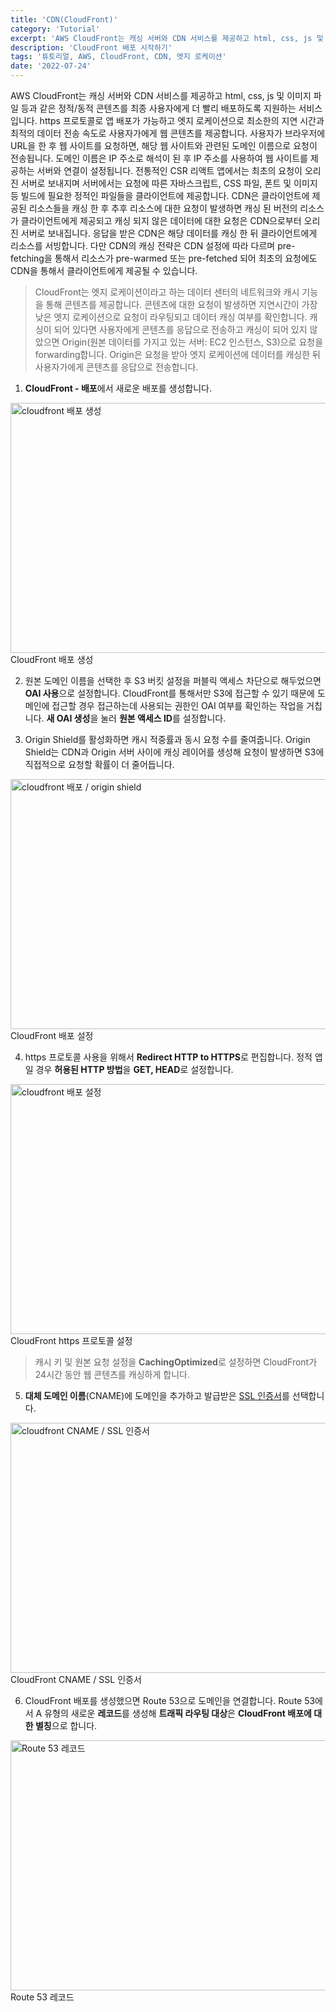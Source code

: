 ```yaml
---
title: 'CDN(CloudFront)'
category: 'Tutorial'
excerpt: 'AWS CloudFront는 캐싱 서버와 CDN 서비스를 제공하고 html, css, js 및 이미지 파일 등과 같은 정적/동적 콘텐츠를 최종 사용자에게 더 빨리 배포하도록 지원하는 서비스입니다.'
description: 'CloudFront 배포 시작하기'
tags: '튜토리얼, AWS, CloudFront, CDN, 엣지 로케이션'
date: '2022-07-24'
---
```


AWS CloudFront는 캐싱 서버와 CDN 서비스를 제공하고 html, css, js 및 이미지 파일 등과 같은 정적/동적 콘텐츠를 최종 사용자에게 더 빨리 배포하도록 지원하는 서비스입니다. https 프로토콜로 앱 배포가 가능하고 엣지 로케이션으로 최소한의 지연 시간과 최적의 데이터 전송 속도로 사용자가에게 웹 콘텐츠를 제공합니다. 사용자가 브라우저에 URL을 한 후 웹 사이트를 요청하면, 해당 웹 사이트와 관련된 도메인 이름으로 요청이 전송됩니다. 도메인 이름은 IP 주소로 해석이 된 후 IP 주소를 사용하여 웹 사이트를 제공하는 서버와 연결이 설정됩니다. 전통적인 CSR 리액트 앱에서는 최초의 요청이 오리진 서버로 보내지며 서버에서는 요청에 따른 자바스크립트, CSS 파일, 폰트 및 이미지 등 빌드에 필요한 정적인 파일들을 클라이언트에 제공합니다. CDN은 클라이언트에 제공된 리소스들을 캐싱 한 후 추후 리소스에 대한 요청이 발생하면 캐싱 된 버전의 리소스가 클라이언트에게 제공되고 캐싱 되지 않은 데이터에 대한 요청은 CDN으로부터 오리진 서버로 보내집니다. 응답을 받은 CDN은 해당 데이터를 캐싱 한 뒤 클라이언트에게 리소스를 서빙합니다. 다만 CDN의 캐싱 전략은 CDN 설정에 따라 다르며 pre-fetching을 통해서 리소스가 pre-warmed 또는 pre-fetched 되어 최초의 요청에도 CDN을 통해서 클라이언트에게 제공될 수 있습니다.

>CloudFront는 엣지 로케이션이라고 하는 데이터 센터의 네트워크와 캐시 기능을 통해 콘텐츠를 제공합니다. 콘텐츠에 대한 요청이 발생하면 지연시간이 가장 낮은 엣지 로케이션으로 요청이 라우팅되고 데이터 캐싱 여부를 확인합니다. 캐싱이 되어 있다면 사용자에게 콘텐츠를 응답으로 전송하고 캐싱이 되어 있지 않았으면 Origin(원본 데이터를 가지고 있는 서버: EC2 인스턴스, S3)으로 요청을 forwarding합니다. Origin은 요청을 받아 엣지 로케이션에 데이터를 캐싱한 뒤 사용자가에게 콘텐츠를 응답으로 전송합니다.

1. **CloudFront - 배포**에서 새로운 배포를 생성합니다.

<img src="/assets/markdown-image/Tutorial-AWS-CDN(cloudfront)/cloudfront1.png" alt="cloudfront 배포 생성" width="850" height="400">
<span>CloudFront 배포 생성</span>

2. 원본 도메인 이름을 선택한 후 S3 버킷 설정을 퍼블릭 액세스 차단으로 해두었으면 **OAI 사용**으로 설정합니다. CloudFront를 통해서만 S3에 접근할 수 있기 때문에 도메인에 접근할 경우 접근하는데 사용되는 권한인 OAI 여부를 확인하는 작업을 거칩니다. **새 OAI 생성**을 눌러 **원본 액세스 ID**를 설정합니다.

3. Origin Shield를 활성화하면 캐시 적중률과 동시 요청 수를 줄여줍니다. Origin Shield는 CDN과 Origin 서버 사이에 캐싱 레이어를 생성해 요청이 발생하면 S3에 직접적으로 요청할 확률이 더 줄어듭니다.

<img src="/assets/markdown-image/Tutorial-AWS-CDN(cloudfront)/cloudfront2.png" alt="cloudfront 배포 / origin shield" width="550" height="400">
<span>CloudFront 배포 설정</span>

4. https 프로토콜 사용을 위해서 **Redirect HTTP to HTTPS**로 편집합니다. 정적 앱일 경우 **허용된 HTTP 방법**을 **GET, HEAD**로 설정합니다.

<img src="/assets/markdown-image/Tutorial-AWS-CDN(cloudfront)/cloudfront3.png" alt="cloudfront 배포 설정" width="550" height="400">
<span>CloudFront https 프로토콜 설정</span>

>캐시 키 및 원본 요청 설정을 **CachingOptimized**로 설정하면 CloudFront가 24시간 동안 웹 콘텐츠를 캐싱하게 합니다.

5. **대체 도메인 이름**(CNAME)에 도메인을 추가하고 발급받은 <a href="https://us-east-1.console.aws.amazon.com/acm/home?region=us-east-1#/certificates/request/public" target="_blank">SSL 인증서</a>를 선택합니다.

<img src="/assets/markdown-image/Tutorial-AWS-CDN(cloudfront)/cloudfront4.png" alt="cloudfront CNAME / SSL 인증서" width="550" height="400">
<span>CloudFront CNAME / SSL 인증서</span>

6. CloudFront 배포를 생성했으면 Route 53으로 도메인을 연결합니다. Route 53에서 A 유형의 새로운 **레코드**를 생성해 **트래픽 라우팅 대상**은 **CloudFront 배포에 대한 별칭**으로 합니다.

<img src="/assets/markdown-image/Tutorial-AWS-CDN(cloudfront)/cloudfront5.png" alt="Route 53 레코드" width="550" height="400">
<span>Route 53 레코드</span>
